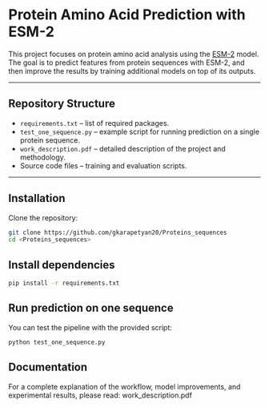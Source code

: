 # Protein Amino Acid Prediction with ESM-2

This project focuses on protein amino acid analysis using the [ESM-2](https://github.com/facebookresearch/esm) model.  
The goal is to predict features from protein sequences with ESM-2, and then improve the results by training additional models on top of its outputs.

---

## Repository Structure

- `requirements.txt` – list of required packages.  
- `test_one_sequence.py` – example script for running prediction on a single protein sequence.  
- `work_description.pdf` – detailed description of the project and methodology.  
- Source code files – training and evaluation scripts.

---

## Installation

Clone the repository:

```bash
git clone https://github.com/gkarapetyan20/Proteins_sequences
cd <Proteins_sequences>

```
## Install dependencies

```bash
pip install -r requirements.txt

```

## Run prediction on one sequence

You can test the pipeline with the provided script:

```bash
python test_one_sequence.py
```

## Documentation

For a complete explanation of the workflow, model improvements, and experimental results, please read: work_description.pdf
